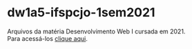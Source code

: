 # dw1a5-ifspcjo-1sem2021
 Arquivos da matéria Desenvolvimento Web I cursada em 2021.  
 Para acessá-los [clique aqui](https://heltonricardo.github.io/dw1a5-ifspcjo-1sem2021/).
